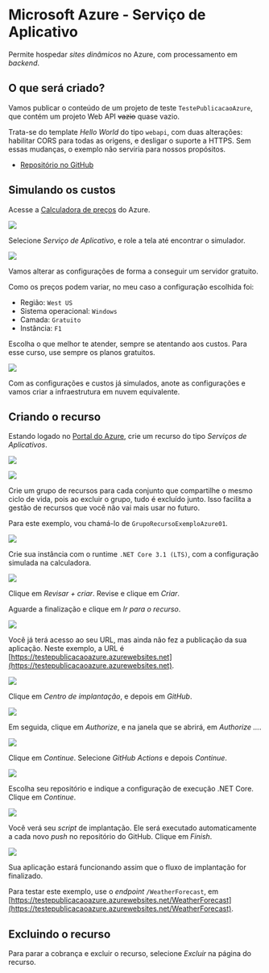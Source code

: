 # Microsoft Azure - Serviço de Aplicativo

Permite hospedar _sites dinâmicos_ no Azure, com processamento em _backend_.

## O que será criado?

Vamos publicar o conteúdo de um projeto de teste `TestePublicacaoAzure`, que contém um projeto Web API ~~vazio~~ quase vazio.

Trata-se do template _Hello World_ do tipo `webapi`, com duas alterações: habilitar CORS para todas as origens, e desligar o suporte a HTTPS. Sem essas mudanças, o exemplo não serviria para nossos propósitos.

- [Repositório no GitHub](https://github.com/ermogenes/TestePublicacaoAzure)

## Simulando os custos

Acesse a [Calculadora de preços](https://azure.microsoft.com/pt-br/pricing/calculator/) do Azure.

![](az-014.png)

Selecione _Serviço de Aplicativo_, e role a tela até encontrar o simulador.

![](az-015.png)

Vamos alterar as configurações de forma a conseguir um servidor gratuito.

Como os preços podem variar, no meu caso a configuração escolhida foi:

- Região: `West US`
- Sistema operacional: `Windows`
- Camada: `Gratuito`
- Instância: `F1`

Escolha o que melhor te atender, sempre se atentando aos custos. Para esse curso, use sempre os planos gratuitos.

![](az-016.png)

Com as configurações e custos já simulados, anote as configurações e vamos criar a infraestrutura em nuvem equivalente.

## Criando o recurso

Estando logado no [Portal do Azure](https://portal.azure.com/), crie um recurso do tipo _Serviços de Aplicativos_.

![](az-013.png)

![](az-017.png)

Crie um grupo de recursos para cada conjunto que compartilhe o mesmo ciclo de vida, pois ao excluir o grupo, tudo é excluído junto. Isso facilita a gestão de recursos que você não vai mais usar no futuro.

Para este exemplo, vou chamá-lo de `GrupoRecursoExemploAzure01`.

![](az-018.png)

Crie sua instância com o runtime `.NET Core 3.1 (LTS)`, com a configuração simulada na calculadora.

![](az-033.png)

Clique em _Revisar + criar_. Revise e clique em _Criar_.

Aguarde a finalização e clique em _Ir para o recurso_.

![](az-034.png)

Você já terá acesso ao seu URL, mas ainda não fez a publicação da sua aplicação. Neste exemplo, a URL é [https://testepublicacaoazure.azurewebsites.net](https://testepublicacaoazure.azurewebsites.net).

![](az-035.png)

Clique em _Centro de implantação_, e depois em _GitHub_.

![](az-036.png)

Em seguida, clique em _Authorize_, e na janela que se abrirá, em _Authorize ..._.

![](az-037.png)

Clique em _Continue_. Selecione _GitHub Actions_ e depois _Continue_.

![](az-038.png)

Escolha seu repositório e indique a configuração de execução .NET Core. Clique em _Continue_.

![](az-039.png)

Você verá seu _script_ de implantação. Ele será executado automaticamente a cada novo _push_ no repositório do GitHub. Clique em _Finish_.

![](az-040.png)

Sua aplicação estará funcionando assim que o fluxo de implantação for finalizado.

Para testar este exemplo, use o _endpoint_ `/WeatherForecast`, em [https://testepublicacaoazure.azurewebsites.net/WeatherForecast](https://testepublicacaoazure.azurewebsites.net/WeatherForecast).

## Excluindo o recurso

Para parar a cobrança e excluir o recurso, selecione _Excluir_ na página do recurso.
